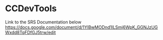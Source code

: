 # CCDevTools
Link to the SRS Documentation below
https://docs.google.com/document/d/1YlBwMODnd1lLSmj6WpK_GGNJzUGWxdd8TqFDfGJ5trw/edit
